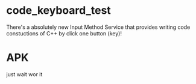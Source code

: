 # code_keyboard_test
There's a absolutely new Input Method Service that provides writing code constuctions of C++ by click one button (key)!


# APK
just wait wor it

